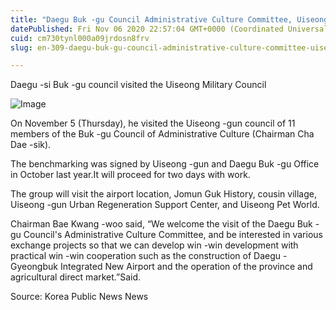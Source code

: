 ```yaml
---
title: "Daegu Buk -gu Council Administrative Culture Committee, Uiseong -gun Council benchmarking"
datePublished: Fri Nov 06 2020 22:57:04 GMT+0000 (Coordinated Universal Time)
cuid: cm730tynl000a09jrdosn8frv
slug: en-309-daegu-buk-gu-council-administrative-culture-committee-uiseong-gun-council-benchmarking

---
```



Daegu -si Buk -gu council visited the Uiseong Military Council

![Image](https://cdn.hashnode.com/res/hashnode/image/upload/v1739431880615/11be5357-c36e-4d98-a4d6-c84322b13af6.jpeg)

On November 5 (Thursday), he visited the Uiseong -gun council of 11 members of the Buk -gu Council of Administrative Culture (Chairman Cha Dae -sik).

The benchmarking was signed by Uiseong -gun and Daegu Buk -gu Office in October last year.It will proceed for two days with work.

The group will visit the airport location, Jomun Guk History, cousin village, Uiseong -gun Urban Regeneration Support Center, and Uiseong Pet World.

Chairman Bae Kwang -woo said, “We welcome the visit of the Daegu Buk -gu Council's Administrative Culture Committee, and be interested in various exchange projects so that we can develop win -win development with practical win -win cooperation such as the construction of Daegu -Gyeongbuk Integrated New Airport and the operation of the province and agricultural direct market.”Said.

Source: Korea Public News News